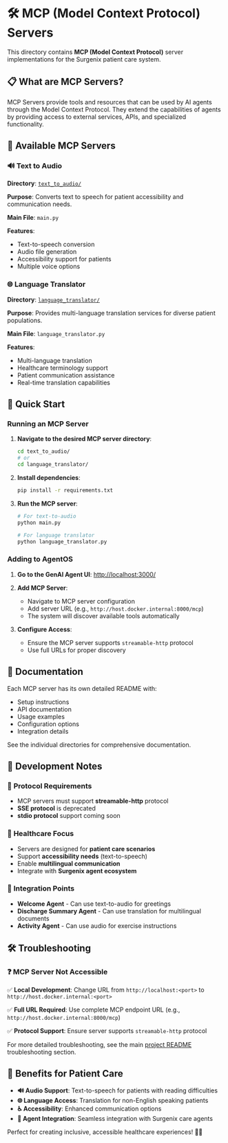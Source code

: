 # 🛠️ MCP (Model Context Protocol) Servers

This directory contains **MCP (Model Context Protocol)** server implementations for the Surgenix patient care system.

## 📋 What are MCP Servers?

MCP Servers provide tools and resources that can be used by AI agents through the Model Context Protocol. They extend the capabilities of agents by providing access to external services, APIs, and specialized functionality.

## 🏥 Available MCP Servers

### 🔊 **Text to Audio**

**Directory**: [`text_to_audio/`](text_to_audio/)

**Purpose**: Converts text to speech for patient accessibility and communication needs.

**Main File**: `main.py`

**Features**:

- Text-to-speech conversion
- Audio file generation
- Accessibility support for patients
- Multiple voice options

### 🌐 **Language Translator**

**Directory**: [`language_translator/`](language_translator/)

**Purpose**: Provides multi-language translation services for diverse patient populations.

**Main File**: `language_translator.py`

**Features**:

- Multi-language translation
- Healthcare terminology support
- Patient communication assistance
- Real-time translation capabilities

## 🚀 Quick Start

### Running an MCP Server

1. **Navigate to the desired MCP server directory**:

   ```bash
   cd text_to_audio/
   # or
   cd language_translator/
   ```

2. **Install dependencies**:

   ```bash
   pip install -r requirements.txt
   ```

3. **Run the MCP server**:

   ```bash
   # For text-to-audio
   python main.py

   # For language translator
   python language_translator.py
   ```

### Adding to AgentOS

1. **Go to the GenAI Agent UI**: [http://localhost:3000/](http://localhost:3000/)

2. **Add MCP Server**:

   - Navigate to MCP server configuration
   - Add server URL (e.g., `http://host.docker.internal:8000/mcp`)
   - The system will discover available tools automatically

3. **Configure Access**:
   - Ensure the MCP server supports `streamable-http` protocol
   - Use full URLs for proper discovery

## 📖 Documentation

Each MCP server has its own detailed README with:

- Setup instructions
- API documentation
- Usage examples
- Configuration options
- Integration details

See the individual directories for comprehensive documentation.

## 🔧 Development Notes

### 🎯 **Protocol Requirements**

- MCP servers must support **streamable-http** protocol
- **SSE protocol** is deprecated
- **stdio protocol** support coming soon

### 🏥 **Healthcare Focus**

- Servers are designed for **patient care scenarios**
- Support **accessibility needs** (text-to-speech)
- Enable **multilingual communication**
- Integrate with **Surgenix agent ecosystem**

### 🔗 **Integration Points**

- **Welcome Agent** - Can use text-to-audio for greetings
- **Discharge Summary Agent** - Can use translation for multilingual documents
- **Activity Agent** - Can use audio for exercise instructions

## 🛠️ Troubleshooting

### ❓ MCP Server Not Accessible

✅ **Local Development**: Change URL from `http://localhost:<port>` to `http://host.docker.internal:<port>`

✅ **Full URL Required**: Use complete MCP endpoint URL (e.g., `http://host.docker.internal:8000/mcp`)

✅ **Protocol Support**: Ensure server supports `streamable-http` protocol

For more detailed troubleshooting, see the main [project README](../../README.md) troubleshooting section.

## 🌟 Benefits for Patient Care

- **🔊 Audio Support**: Text-to-speech for patients with reading difficulties
- **🌐 Language Access**: Translation for non-English speaking patients
- **♿ Accessibility**: Enhanced communication options
- **🤖 Agent Integration**: Seamless integration with Surgenix care agents

Perfect for creating inclusive, accessible healthcare experiences! 🏥💚
